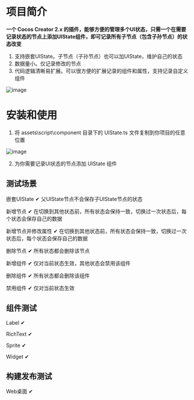 # 项目简介

<b>一个 Cocos Creator 2.x 的插件，能够方便的管理多个UI状态，只需一个在需要记录状态的节点上添加UIState组件，即可记录所有子节点（包含子孙节点）的状态改变</b>

1. 支持嵌套UIState。子节点（子孙节点）也可以加UIState，维护自己的状态
2. 数据量小。仅记录修改的节点
3. 代码逻辑清晰易扩展。可以很方便的扩展记录的组件和属性，支持记录自定义组件

![image](https://github.com/cheney2013/ImageRepo/blob/main/2023-06-02-11-25-41.gif)

# 安装和使用

1. 将 assets\script\component 目录下的 UIState.ts 文件复制到你项目的任意位置

![image](https://github.com/cheney2013/ImageRepo/blob/main/Snipaste_2023-06-02_12-10-06.png)

2. 为你需要记录UI状态的节点添加 UIState 组件

## 测试场景

嵌套UIState 		✔	父UIState节点不会保存子UIState节点的状态

新增节点			✔	在切换到其他状态前，所有状态会保持一致，切换过一次状态后，每个状态会保存自己的数据

新增节点并修改属性	✔	在切换到其他状态前，所有状态会保持一致，切换过一次状态后，每个状态会保存自己的数据

删除节点			✔	所有状态都会删除该节点

新增组件			✔	仅对当前状态生效，其他状态会禁用该组件

删除组件			✔	所有状态都会删除该组件

禁用组件			✔	仅对当前状态生效

## 组件测试

Label				✔

RichText			✔

Sprite				✔ 

Widget				✔

## 构建发布测试

Web桌面				✔
